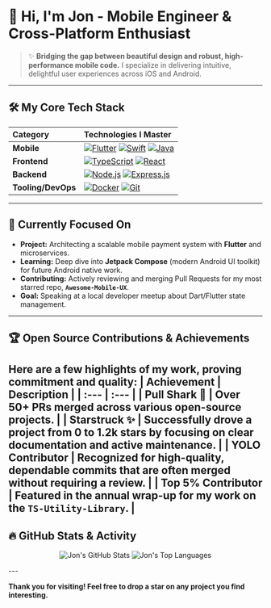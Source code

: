 # :wave: Hi, I'm Jon - Mobile Engineer & Cross-Platform Enthusiast
> :sparkles: **Bridging the gap between beautiful design and robust, high-performance mobile code.** I specialize in delivering intuitive, delightful user experiences across iOS and Android.
---
## :hammer_and_wrench: My Core Tech Stack
| Category | Technologies I Master |
| :--- | :--- |
| **Mobile** | [![Flutter](https://img.shields.io/badge/Flutter-02569B?style=for-the-badge&logo=flutter&logoColor=white)](https://flutter.dev/) [![Swift](https://img.shields.io/badge/Swift-FA7343?style=for-the-badge&logo=swift&logoColor=white)](https://developer.apple.com/swift/) [![Java](https://img.shields.io/badge/Java-007396?style=for-the-badge&logo=java&logoColor=white)](https://www.java.com/) |
| **Frontend** | [![TypeScript](https://img.shields.io/badge/TypeScript-3178C6?style=for-the-badge&logo=typescript&logoColor=white)](https://www.typescriptlang.org/) [![React](https://img.shields.io/badge/React-61DAFB?style=for-the-badge&logo=react&logoColor=black)](https://reactjs.org/) |
| **Backend** | [![Node.js](https://img.shields.io/badge/Node.js-339933?style=for-the-badge&logo=nodedotjs&logoColor=white)](https://nodejs.org/) [![Express.js](https://img.shields.io/badge/Express.js-000000?style=for-the-badge&logo=express&logoColor=white)](https://expressjs.com/) |
| **Tooling/DevOps** | [![Docker](https://img.shields.io/badge/Docker-2496ED?style=for-the-badge&logo=docker&logoColor=white)](https://www.docker.com/) [![Git](https://img.shields.io/badge/Git-F05032?style=for-the-badge&logo=git&logoColor=white)](https://git-scm.com/) |
---
## :telescope: Currently Focused On
* **Project:** Architecting a scalable mobile payment system with **Flutter** and microservices.
* **Learning:** Deep dive into **Jetpack Compose** (modern Android UI toolkit) for future Android native work.
* **Contributing:** Actively reviewing and merging Pull Requests for my most starred repo, **`Awesome-Mobile-UX`**.
* **Goal:** Speaking at a local developer meetup about Dart/Flutter state management.
---
## :trophy: Open Source Contributions & Achievements
Here are a few highlights of my work, proving commitment and quality:
| Achievement | Description |
| :--- | :--- |
| **Pull Shark :shark:** | Over **50+ PRs** merged across various open-source projects. |
| **Starstruck :sparkles:** | Successfully drove a project from 0 to **1.2k stars** by focusing on clear documentation and active maintenance. |
| **YOLO Contributor** | Recognized for high-quality, dependable commits that are often merged without requiring a review. |
| **Top 5% Contributor** | Featured in the annual wrap-up for my work on the **`TS-Utility-Library`**. |
---
## :fire: GitHub Stats & Activity
<p align="center">
    <img src="https://github-readme-stats.vercel.app/api?username=jonbation&show_icons=true&theme=buefy&hide_border=true" alt="Jon's GitHub Stats" />
    <img src="https://github-readme-stats.vercel.app/api/top-langs/?username=jonbation&layout=compact&theme=buefy&hide_border=true" alt="Jon's Top Languages" />
</p>
---

**Thank you for visiting! Feel free to drop a star on any project you find interesting.**
